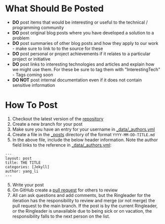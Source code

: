What Should Be Posted
=====================
* **DO** post items that would be interesting or useful to the technical / programming community
* **DO** post original blog posts where you have developed a solution to a problem
* **DO** post summaries of other blog posts and how they apply to our work - make sure to link to to the source for these
* **DO** post personal or project achievements if it relates to a particular project or initiative
* **DO** post links to interesting technologies and articles and explain how we might use them. For these be sure to tag them with "InterestingTech" - Tags coming soon
* **DO NOT** post internal documentation even if it does not contain sensitive information


How To Post
===========
1. Checkout the latest version of the [repository](https://github.com/emory-libraries/emory-libraries.github.io)
2. Create a new branch for your post
2. Make sure you have an entry for your username in [_data/_authors.yml](_data/_authors.yml)
3. Create a file in the [_posts](_posts) directory of the format `YYYY-MM-DD-TITLE.md`
4. In the above file, include the below header information. Note the author field links to the reference in [_data/_authors.yml](_data/_authors.yml):

```
---
layout: post
title: THE TITLE  
categories: [Jekyll]
author: yang_li
---
```
5. Write your post
6.  On GitHub create a [pull request](https://github.com/emory-libraries/emory-libraries.github.io/compare?expand=1) for others to review
7.  All can ask questions and add comments, but the Ringleader for the iteration has the responsibility to review and merge (or not merge) the pull request to the main branch.  If the post is by the current Ringleader, or the Ringleader is unavailable due to being sick or on vacation, the responsibility falls to the next person on the list.
